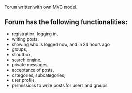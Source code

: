 Forum written with own MVC model. 

## Forum has the following functionalities:
* registration, logging in,
* writing posts,
* showing who is logged now, and in 24 hours ago
* groups,
* shoutbox,
* search engine,
* private messages,
* acceptance of posts,
* categories, subcategories,
* user profile,
* permissions to write posts for users and groups
